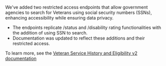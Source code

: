 We've added two restricted access endpoints that allow government agencies to search for Veterans using social security numbers (SSNs), enhancing accessibility while ensuring data privacy.
* The endpoints replicate /status and /disability rating functionalities with the addition of using SSN to search.
* Documentation was updated to reflect these additions and their restricted access.

To learn more, see the [Veteran Service History and Eligibility v2 documentation](https://developer.va.gov/explore/api/veteran-service-history-and-eligibility/docs?version=current)
